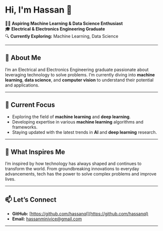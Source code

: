 # Hi, I'm Hassan 👋

👨‍💻 **Aspiring Machine Learning & Data Science Enthusiast**  
🎓 **Electrical & Electronics Engineering Graduate**  
🔍 **Currently Exploring:** Machine Learning, Data Science  

---

## 🚀 About Me

I’m an Electrical and Electronics Engineering graduate passionate about leveraging technology to solve problems. I’m currently diving into **machine learning**, **data science**, and **computer vision** to understand their potential and applications.

---

## 🎯 Current Focus

- Exploring the field of **machine learning** and **deep learning**.
- Developing expertise in various **machine learning** algorithms and frameworks.
- Staying updated with the latest trends in **AI** and **deep learning** research.

---

## 🌟 What Inspires Me

I’m inspired by how technology has always shaped and continues to transform the world. From groundbreaking innovations to everyday advancements, tech has the power to solve complex problems and improve lives.

---

## 📫 Let’s Connect

- **GitHub:** [https://github.com/hassanql](https://github.com/hassanql)  
- **Email:** [hassanminivice@gmail.com](mailto:hassanminivice@gmail.com)

---
